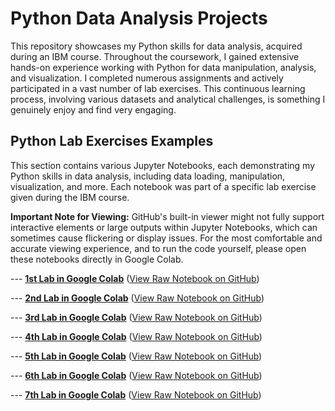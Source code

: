 # Python Data Analysis Projects

This repository showcases my Python skills for data analysis, acquired during an IBM course.
Throughout the coursework, I gained extensive hands-on experience working with Python for data manipulation, analysis, and visualization. I completed numerous assignments and actively participated in a vast number of lab exercises. This continuous learning process, involving various datasets and analytical challenges, is something I genuinely enjoy and find very engaging.

## Python Lab Exercises Examples

This section contains various Jupyter Notebooks, each demonstrating my Python skills in data analysis, including data loading, manipulation, visualization, and more. Each notebook was part of a specific lab exercise given during the IBM course.

**Important Note for Viewing:** GitHub's built-in viewer might not fully support interactive elements or large outputs within Jupyter Notebooks, which can sometimes cause flickering or display issues. For the most comfortable and accurate viewing experience, and to run the code yourself, please open these notebooks directly in Google Colab.

--- **[1st Lab in Google Colab](https://colab.research.google.com/drive/1Qn6tQBmsZjTBQzL1AXjsLm_KaBO0hSjO?usp=sharing)**
([View Raw Notebook on GitHub](https://github.com/imsansanich/Python_Lab/blob/main/Python.ipynb))

--- **[2nd Lab in Google Colab](https://colab.research.google.com/drive/1TYRNHzvK6_Djt3Y8KzRAQbWHa6bDsMaV?usp=sharing)**
([View Raw Notebook on GitHub](https://github.com/imsansanich/Python_Lab/blob/main/Practice_Assignment_1.ipynb))

--- **[3rd Lab in Google Colab](https://colab.research.google.com/drive/1GmbrDcE8mK-9l022L2y3qmfysJMRj4mk?usp=sharing)**
([View Raw Notebook on GitHub](https://github.com/imsansanich/Python_Lab/blob/main/Analyzing_SQLite.ipynb))

--- **[4th Lab in Google Colab](https://colab.research.google.com/drive/1-qeN0-7jvjb3oPvHdY3spouqqJ--6y3Z?usp=sharing)**
([View Raw Notebook on GitHub](https://github.com/imsansanich/Python_Lab/blob/main/Practice-v5_sqlite_Learner.ipynb))

--- **[5th Lab in Google Colab](https://colab.research.google.com/drive/1ZXlrJl13t-smSoh7GIyHyk4sr-LcOvUs?usp=sharing)**
([View Raw Notebook on GitHub](https://github.com/imsansanich/Python_Lab/blob/main/practice_data_wrangling.ipynb))

--- **[6th Lab in Google Colab](https://colab.research.google.com/drive/1XEGzfqXwNSfirdKQPiStp-CI9LbPMdwy?usp=sharing)**
([View Raw Notebook on GitHub](https://github.com/imsansanich/Python_Lab/blob/main/parctice_Exploratory_data_analysis.ipynb))

--- **[7th Lab in Google Colab](https://colab.research.google.com/drive/1RyMhwyOjI4G0JqCL7TSuvVHbopFvY0oa?usp=sharing)**
([View Raw Notebook on GitHub](https://github.com/imsansanich/Python_Lab/blob/main/practice_model_development_laptops.ipynb))
